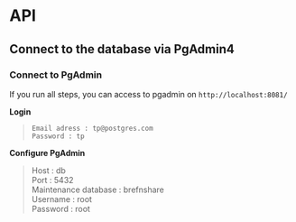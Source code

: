 # API

## Connect to the database via PgAdmin4

### Connect to PgAdmin
If you run all steps, you can access to pgadmin on `http://localhost:8081/`

**Login**

> `Email adress : tp@postgres.com`    
> `Password : tp`

**Configure PgAdmin**

> Host                 : db  
> Port                 : 5432  
> Maintenance database : brefnshare  
> Username             : root  
> Password             : root  
